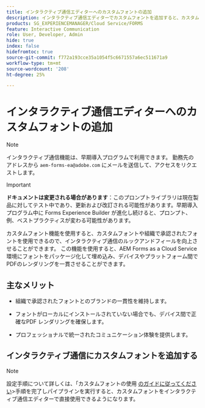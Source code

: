 ```yaml
---
title: インタラクティブ通信エディターへのカスタムフォントの追加
description: インタラクティブ通信エディターでカスタムフォントを追加すると、カスタムフォントや組織で承認されたフォントを使用できます。
products: SG_EXPERIENCEMANAGER/Cloud Service/FORMS
feature: Interactive Communication
role: User, Developer, Admin
hide: true
index: false
hidefromtoc: true
source-git-commit: f772a193cce35a1054f5c6671557a6ec511671a9
workflow-type: tm+mt
source-wordcount: '208'
ht-degree: 25%

---
```



# インタラクティブ通信エディターへのカスタムフォントの追加

>[!NOTE]
>
> インタラクティブ通信機能は、早期導入プログラムで利用できます。 勤務先のアドレスから `aem-forms-ea@adobe.com` にメールを送信して、アクセスをリクエストします。

>[!IMPORTANT]
>
> **ドキュメントは変更される場合があります**：このプロンプトライブラリは現在製品に対してテスト中であり、更新および改訂される可能性があります。早期導入プログラム中に Forms Experience Builder が進化し続けると、プロンプト、例、ベストプラクティスが変わる可能性があります。

カスタムフォント機能を使用すると、カスタムフォントや組織で承認されたフォントを使用できるので、インタラクティブ通信のルックアンドフィールを向上させることができます。 この機能を使用すると、AEM Forms as a Cloud Service環境にフォントをパッケージ化して埋め込み、デバイスやプラットフォーム間でPDFのレンダリングを一貫させることができます。

## 主なメリット

- 組織で承認されたフォントとのブランドの一貫性を維持します。

- フォントがローカルにインストールされていない場合でも、デバイス間で正確なPDF レンダリングを確保します。

- プロフェッショナルで統一されたコミュニケーション体験を提供します。

## インタラクティブ通信にカスタムフォントを追加する

>[!NOTE]
>
> 設定手順について詳しくは、「カスタムフォントの使用 [ のガイドに従ってください ](https://experienceleague.adobe.com/en/docs/experience-manager-cloud-service/content/forms/using-communications/use-custom-fonts)
> &#x200B;>手順を完了しパイプラインを実行すると、カスタムフォントをインタラクティブ通信エディターで直接使用できるようになります。
